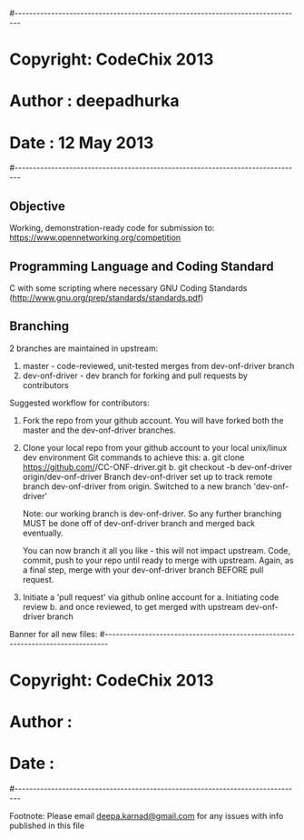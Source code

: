 #-------------------------------------------------------------------------------
# Copyright: CodeChix 2013
# Author   : deepadhurka 
# Date     : 12 May 2013 
#-------------------------------------------------------------------------------

Objective
--------------------------------------------------------------------------------
Working, demonstration-ready code for submission to:
https://www.opennetworking.org/competition

Programming Language and Coding Standard
--------------------------------------------------------------------------------
C with some scripting where necessary
GNU Coding Standards (http://www.gnu.org/prep/standards/standards.pdf)

Branching
--------------------------------------------------------------------------------
2 branches are maintained in upstream:
1. master - code-reviewed, unit-tested merges from dev-onf-driver branch
2. dev-onf-driver - dev branch for forking and pull requests by contributors

Suggested workflow for contributors:
1. Fork the repo from your github account. 
   You will have forked both the master and the dev-onf-driver branches.

2. Clone your local repo from your github account to your local unix/linux 
dev environment 
Git commands to achieve this:
a.  git clone https://github.com/<your github user id>/CC-ONF-driver.git 
b.  git checkout -b dev-onf-driver origin/dev-onf-driver
Branch dev-onf-driver set up to track remote branch dev-onf-driver from origin.
Switched to a new branch 'dev-onf-driver'

   Note: our working branch is dev-onf-driver. So any further branching MUST
         be done off of dev-onf-driver branch and merged back eventually.

   You can now branch it all you like - this will not impact upstream.
   Code, commit, push to your repo until ready to merge with upstream.
   Again, as a final step, merge with your dev-onf-driver branch BEFORE 
   pull request.

3. Initiate a 'pull request' via github online account for
   a. Initiating code review
   b. and once reviewed, to get merged with upstream dev-onf-driver branch


Banner for all new files:
#-------------------------------------------------------------------------------
# Copyright: CodeChix 2013
# Author   : <github account name>
# Date     : <date of file creation>
#-------------------------------------------------------------------------------

Footnote:
Please email deepa.karnad@gmail.com for any issues with info published in this file
